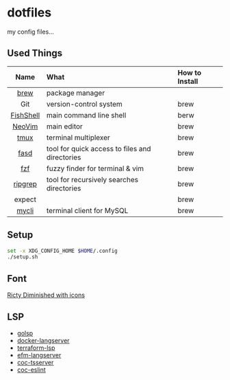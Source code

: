 # dotfiles

my config files...

## Used Things

| Name | What | How to Install |
|:----:|:-----|:---------------|
|[brew](https://github.com/Homebrew/brew)|package manager||
|Git|version-control system|brew|
|[FishShell](https://github.com/fish-shell/fish-shell)|main command line shell|berw|
|[NeoVim](https://github.com/neovim/neovim)|main editor|brew|
|[tmux](https://github.com/tmux/tmux)|terminal multiplexer|brew|
|[fasd](https://github.com/clvv/fasd)|tool for quick access to files and directories|brew|
|[fzf](https://github.com/junegunn/fzf)|fuzzy finder for terminal & vim|brew|
|[ripgrep](https://github.com/BurntSushi/ripgrep)|tool for recursively searches directories|brew|
|expect||brew|
|[mycli](https://github.com/dbcli/mycli)|terminal client for MySQL|brew|


## Setup

```bash
set -x XDG_CONFIG_HOME $HOME/.config
./setup.sh
```

## Font

[Ricty Diminished with icons](https://github.com/iij/fontmerger/tree/master/sample)

## LSP

* [golsp](https://github.com/saibing/tools)
* [docker-langserver](https://github.com/rcjsuen/dockerfile-language-server-nodejs)
* [terraform-lsp](https://github.com/juliosueiras/terraform-lsp)
* [efm-langserver](https://github.com/mattn/efm-langserver)
* [coc-tsserver](https://github.com/neoclide/coc-tsserver)
* [coc-eslint](https://github.com/neoclide/coc-eslint)
